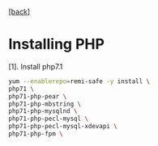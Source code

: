 [\[back\]](../..)

# Installing PHP

[1]. Install php7.1

```bash
yum --enablerepo=remi-safe -y install \
php71 \
php71-php-pear \
php71-php-mbstring \
php71-php-mysqlnd \
php71-php-pecl-mysql \
php71-php-pecl-mysql-xdevapi \
php71-php-fpm \
```

